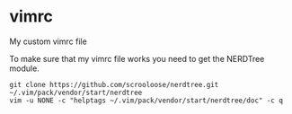# vimrc
My custom vimrc file

To make sure that my vimrc file works you need to get the NERDTree module.
```
git clone https://github.com/scrooloose/nerdtree.git ~/.vim/pack/vendor/start/nerdtree
vim -u NONE -c "helptags ~/.vim/pack/vendor/start/nerdtree/doc" -c q
```
